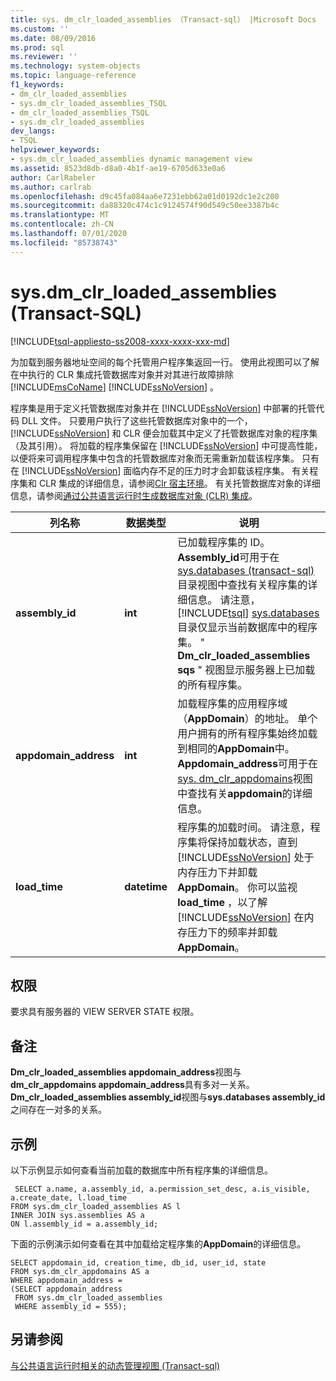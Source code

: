 ```yaml
---
title: sys. dm_clr_loaded_assemblies （Transact-sql） |Microsoft Docs
ms.custom: ''
ms.date: 08/09/2016
ms.prod: sql
ms.reviewer: ''
ms.technology: system-objects
ms.topic: language-reference
f1_keywords:
- dm_clr_loaded_assemblies
- sys.dm_clr_loaded_assemblies_TSQL
- dm_clr_loaded_assemblies_TSQL
- sys.dm_clr_loaded_assemblies
dev_langs:
- TSQL
helpviewer_keywords:
- sys.dm_clr_loaded_assemblies dynamic management view
ms.assetid: 8523d8db-d8a0-4b1f-ae19-6705d633e0a6
author: CarlRabeler
ms.author: carlrab
ms.openlocfilehash: d9c45fa084aa6e7231ebb62a01d0192dc1e2c200
ms.sourcegitcommit: da88320c474c1c9124574f90d549c50ee3387b4c
ms.translationtype: MT
ms.contentlocale: zh-CN
ms.lasthandoff: 07/01/2020
ms.locfileid: "85738743"
---
```

# <a name="sysdm_clr_loaded_assemblies-transact-sql"></a>sys.dm_clr_loaded_assemblies (Transact-SQL)
[!INCLUDE[tsql-appliesto-ss2008-xxxx-xxxx-xxx-md](../../includes/applies-to-version/sqlserver.md)]

  为加载到服务器地址空间的每个托管用户程序集返回一行。 使用此视图可以了解在中执行的 CLR 集成托管数据库对象并对其进行故障排除 [!INCLUDE[msCoName](../../includes/msconame-md.md)] [!INCLUDE[ssNoVersion](../../includes/ssnoversion-md.md)] 。  
  
 程序集是用于定义托管数据库对象并在 [!INCLUDE[ssNoVersion](../../includes/ssnoversion-md.md)] 中部署的托管代码 DLL 文件。 只要用户执行了这些托管数据库对象中的一个，[!INCLUDE[ssNoVersion](../../includes/ssnoversion-md.md)] 和 CLR 便会加载其中定义了托管数据库对象的程序集（及其引用）。 将加载的程序集保留在 [!INCLUDE[ssNoVersion](../../includes/ssnoversion-md.md)] 中可提高性能，以便将来可调用程序集中包含的托管数据库对象而无需重新加载该程序集。 只有在 [!INCLUDE[ssNoVersion](../../includes/ssnoversion-md.md)] 面临内存不足的压力时才会卸载该程序集。 有关程序集和 CLR 集成的详细信息，请参阅[Clr 宿主环境](../../relational-databases/clr-integration/clr-integration-architecture-clr-hosted-environment.md)。 有关托管数据库对象的详细信息，请参阅[通过公共语言运行时生成数据库对象 &#40;CLR&#41; 集成](../../relational-databases/clr-integration/database-objects/building-database-objects-with-common-language-runtime-clr-integration.md)。  

  
|列名称|数据类型|说明|  
|-----------------|---------------|-----------------|  
|**assembly_id**|**int**|已加载程序集的 ID。 **Assembly_id**可用于在[sys.databases &#40;transact-sql&#41;](../../relational-databases/system-catalog-views/sys-assemblies-transact-sql.md)目录视图中查找有关程序集的详细信息。 请注意， [!INCLUDE[tsql](../../includes/tsql-md.md)] [sys.databases](../../relational-databases/system-catalog-views/sys-assemblies-transact-sql.md)目录仅显示当前数据库中的程序集。 " **Dm_clr_loaded_assemblies sqs** " 视图显示服务器上已加载的所有程序集。|  
|**appdomain_address**|**int**|加载程序集的应用程序域（**AppDomain**）的地址。 单个用户拥有的所有程序集始终加载到相同的**AppDomain**中。 **Appdomain_address**可用于在[sys. dm_clr_appdomains](../../relational-databases/system-dynamic-management-views/sys-dm-clr-appdomains-transact-sql.md)视图中查找有关**appdomain**的详细信息。|  
|**load_time**|**datetime**|程序集的加载时间。 请注意，程序集将保持加载状态，直到 [!INCLUDE[ssNoVersion](../../includes/ssnoversion-md.md)] 处于内存压力下并卸载**AppDomain**。 你可以监视**load_time** ，以了解 [!INCLUDE[ssNoVersion](../../includes/ssnoversion-md.md)] 在内存压力下的频率并卸载**AppDomain**。|  
  
## <a name="permissions"></a>权限  
 要求具有服务器的 VIEW SERVER STATE 权限。  
  
## <a name="remarks"></a>备注  
 **Dm_clr_loaded_assemblies appdomain_address**视图与**dm_clr_appdomains appdomain_address**具有多对一关系。 **Dm_clr_loaded_assemblies assembly_id**视图与**sys.databases assembly_id**之间存在一对多的关系。  
  
## <a name="examples"></a>示例  
 以下示例显示如何查看当前加载的数据库中所有程序集的详细信息。  
  
```  
 SELECT a.name, a.assembly_id, a.permission_set_desc, a.is_visible, a.create_date, l.load_time   
FROM sys.dm_clr_loaded_assemblies AS l   
INNER JOIN sys.assemblies AS a  
ON l.assembly_id = a.assembly_id;  
```  
  
 下面的示例演示如何查看在其中加载给定程序集的**AppDomain**的详细信息。  
  
```  
SELECT appdomain_id, creation_time, db_id, user_id, state  
FROM sys.dm_clr_appdomains AS a  
WHERE appdomain_address =   
(SELECT appdomain_address   
 FROM sys.dm_clr_loaded_assemblies  
 WHERE assembly_id = 555);  
```  
  
## <a name="see-also"></a>另请参阅  
 [与公共语言运行时相关的动态管理视图 &#40;Transact-sql&#41;](../../relational-databases/system-dynamic-management-views/common-language-runtime-related-dynamic-management-views-transact-sql.md)  
  
  
